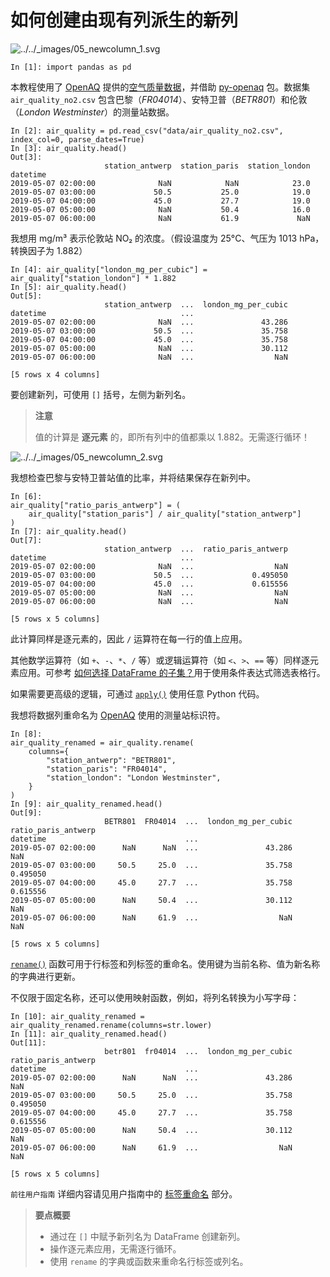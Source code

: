 # 如何创建由现有列派生的新列

![../../_images/05_newcolumn_1.svg](https://pandas.pydata.org/docs/_images/05_newcolumn_1.svg)

```
In [1]: import pandas as pd
```

本教程使用了 [OpenAQ](https://openaq.org/) 提供的[空气质量数据](https://github.com/pandas-dev/pandas/tree/main/doc/data/air_quality_no2.csv)，并借助 [py-openaq](http://dhhagan.github.io/py-openaq/index.html) 包。数据集 `air_quality_no2.csv` 包含巴黎（_FR04014_）、安特卫普（_BETR801_）和伦敦（_London Westminster_）的测量站数据。

```
In [2]: air_quality = pd.read_csv("data/air_quality_no2.csv", index_col=0, parse_dates=True)
In [3]: air_quality.head()
Out[3]: 
                     station_antwerp  station_paris  station_london
datetime                                                           
2019-05-07 02:00:00              NaN            NaN            23.0
2019-05-07 03:00:00             50.5           25.0            19.0
2019-05-07 04:00:00             45.0           27.7            19.0
2019-05-07 05:00:00              NaN           50.4            16.0
2019-05-07 06:00:00              NaN           61.9             NaN
```

我想用 mg/m³ 表示伦敦站 NO₂ 的浓度。（假设温度为 25°C、气压为 1013 hPa，转换因子为 1.882）

```
In [4]: air_quality["london_mg_per_cubic"] = air_quality["station_london"] * 1.882
In [5]: air_quality.head()
Out[5]: 
                     station_antwerp  ...  london_mg_per_cubic
datetime                              ...                     
2019-05-07 02:00:00              NaN  ...               43.286
2019-05-07 03:00:00             50.5  ...               35.758
2019-05-07 04:00:00             45.0  ...               35.758
2019-05-07 05:00:00              NaN  ...               30.112
2019-05-07 06:00:00              NaN  ...                  NaN

[5 rows x 4 columns]
```

要创建新列，可使用 `[]` 括号，左侧为新列名。

> **注意**
>
> 值的计算是 **逐元素** 的，即所有列中的值都乘以 1.882。无需逐行循环！

![../../_images/05_newcolumn_2.svg](https://pandas.pydata.org/docs/_images/05_newcolumn_2.svg)

我想检查巴黎与安特卫普站值的比率，并将结果保存在新列中。

```
In [6]: 
air_quality["ratio_paris_antwerp"] = (
    air_quality["station_paris"] / air_quality["station_antwerp"]
)
In [7]: air_quality.head()
Out[7]: 
                     station_antwerp  ...  ratio_paris_antwerp
datetime                              ...                     
2019-05-07 02:00:00              NaN  ...                  NaN
2019-05-07 03:00:00             50.5  ...             0.495050
2019-05-07 04:00:00             45.0  ...             0.615556
2019-05-07 05:00:00              NaN  ...                  NaN
2019-05-07 06:00:00              NaN  ...                  NaN

[5 rows x 5 columns]
```

此计算同样是逐元素的，因此 `/` 运算符在每一行的值上应用。

其他数学运算符（如 `+`、`-`、`*`、`/` 等）或逻辑运算符（如 `<`、`>`、`==` 等）同样逐元素应用。可参考 [如何选择 DataFrame 的子集？](http://localhost:3000/books/pandas/Getting_started/Getting_started_tutorials/How_do_I_select_a_subset_of_a_DataFrame/index.html)用于使用条件表达式筛选表格行。

如果需要更高级的逻辑，可通过 [`apply()`](https://pandas.pydata.org/docs/reference/api/pandas.DataFrame.apply.html#pandas.DataFrame.apply "pandas.DataFrame.apply") 使用任意 Python 代码。

我想将数据列重命名为 [OpenAQ](https://openaq.org/) 使用的测量站标识符。

```
In [8]:
air_quality_renamed = air_quality.rename(
    columns={
        "station_antwerp": "BETR801",
        "station_paris": "FR04014",
        "station_london": "London Westminster",
    }
)
In [9]: air_quality_renamed.head()
Out[9]: 
                     BETR801  FR04014  ...  london_mg_per_cubic  ratio_paris_antwerp
datetime                               ...                                          
2019-05-07 02:00:00      NaN      NaN  ...               43.286                  NaN
2019-05-07 03:00:00     50.5     25.0  ...               35.758             0.495050
2019-05-07 04:00:00     45.0     27.7  ...               35.758             0.615556
2019-05-07 05:00:00      NaN     50.4  ...               30.112                  NaN
2019-05-07 06:00:00      NaN     61.9  ...                  NaN                  NaN

[5 rows x 5 columns]
```

[`rename()`](https://pandas.pydata.org/docs/reference/api/pandas.DataFrame.rename.html#pandas.DataFrame.rename "pandas.DataFrame.rename") 函数可用于行标签和列标签的重命名。使用键为当前名称、值为新名称的字典进行更新。

不仅限于固定名称，还可以使用映射函数，例如，将列名转换为小写字母：

```
In [10]: air_quality_renamed = air_quality_renamed.rename(columns=str.lower)
In [11]: air_quality_renamed.head()
Out[11]: 
                     betr801  fr04014  ...  london_mg_per_cubic  ratio_paris_antwerp
datetime                               ...                                          
2019-05-07 02:00:00      NaN      NaN  ...               43.286                  NaN
2019-05-07 03:00:00     50.5     25.0  ...               35.758             0.495050
2019-05-07 04:00:00     45.0     27.7  ...               35.758             0.615556
2019-05-07 05:00:00      NaN     50.4  ...               30.112                  NaN
2019-05-07 06:00:00      NaN     61.9  ...                  NaN                  NaN

[5 rows x 5 columns]
```

`前往用户指南` 详细内容请见用户指南中的 [标签重命名](https://pandas.pydata.org/docs/user_guide/basics.html#basics-rename) 部分。

> **要点概要**
>
> - 通过在 `[]` 中赋予新列名为 DataFrame 创建新列。
> - 操作逐元素应用，无需逐行循环。
> - 使用 `rename` 的字典或函数来重命名行标签或列名。